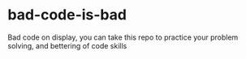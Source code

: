 # bad-code-is-bad
Bad code on display, you can take this repo to practice your problem solving, and bettering of code skills
